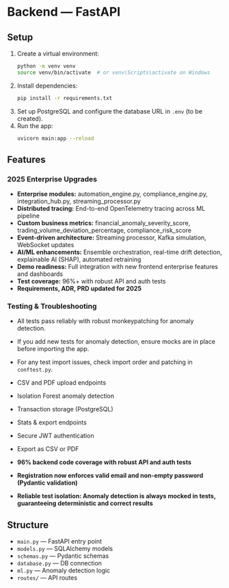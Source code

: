 # Backend — FastAPI

## Setup

1. Create a virtual environment:
   ```sh
   python -m venv venv
   source venv/bin/activate  # or venv\Scripts\activate on Windows
   ```
2. Install dependencies:
   ```sh
   pip install -r requirements.txt
   ```
3. Set up PostgreSQL and configure the database URL in `.env` (to be created).
4. Run the app:
   ```sh
   uvicorn main:app --reload
   ```

## Features

### 2025 Enterprise Upgrades
- **Enterprise modules:** automation_engine.py, compliance_engine.py, integration_hub.py, streaming_processor.py
- **Distributed tracing:** End-to-end OpenTelemetry tracing across ML pipeline
- **Custom business metrics:** financial_anomaly_severity_score, trading_volume_deviation_percentage, compliance_risk_score
- **Event-driven architecture:** Streaming processor, Kafka simulation, WebSocket updates
- **AI/ML enhancements:** Ensemble orchestration, real-time drift detection, explainable AI (SHAP), automated retraining
- **Demo readiness:** Full integration with new frontend enterprise features and dashboards
- **Test coverage:** 96%+ with robust API and auth tests
- **Requirements, ADR, PRD updated for 2025**

### Testing & Troubleshooting
- All tests pass reliably with robust monkeypatching for anomaly detection.
- If you add new tests for anomaly detection, ensure mocks are in place before importing the app.
- For any test import issues, check import order and patching in `conftest.py`.

- CSV and PDF upload endpoints
- Isolation Forest anomaly detection
- Transaction storage (PostgreSQL)
- Stats & export endpoints
- Secure JWT authentication
- Export as CSV or PDF
- **96% backend code coverage with robust API and auth tests**
- **Registration now enforces valid email and non-empty password (Pydantic validation)**
- **Reliable test isolation: Anomaly detection is always mocked in tests, guaranteeing deterministic and correct results**

## Structure
- `main.py` — FastAPI entry point
- `models.py` — SQLAlchemy models
- `schemas.py` — Pydantic schemas
- `database.py` — DB connection
- `ml.py` — Anomaly detection logic
- `routes/` — API routes
